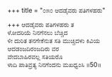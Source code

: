 +++
title = "೦೫೦ ಆದಡೈವರು ಪತಿಗಳಹರು"

+++
ಆದಡೈವರು ಪತಿಗಳಹರು ತ  
ಳೋದರಿಯೆ ನಿನಗೆನಲು ಬೆಚ್ಚಿದ  
ಳೀ ದುರಿತ ತನಗೇಕೆನುತ ಸತಿ ಮುಚ್ಚಿದಳು ಕಿವಿಯ   
ಆದಡಂಜದಿರಂಜದಿರು ವರ  
ವೇದಬಾಹಿರವಲ್ಲ ಸತಿಯರೊ  
ಳಾದಿ ಪಾತಿವ್ರತ್ಯ ನಿನಗೆಂದನು ಮಖಧ್ವಂಸಿ     ॥50॥
